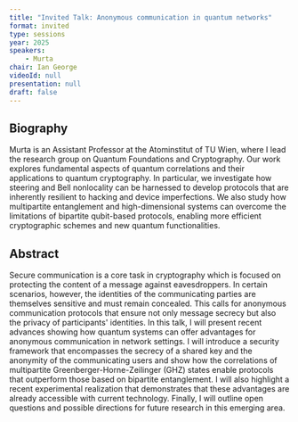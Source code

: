 ```yaml
---
title: "Invited Talk: Anonymous communication in quantum networks"
format: invited
type: sessions
year: 2025
speakers:
    - Murta
chair: Ian George
videoId: null
presentation: null
draft: false
---
```


## Biography

Murta is an Assistant Professor at the Atominstitut of TU Wien, where I lead the research group on Quantum Foundations and Cryptography. Our work explores fundamental aspects of quantum correlations and their applications to quantum cryptography. In particular, we investigate how steering and Bell nonlocality can be harnessed to develop protocols that are inherently resilient to hacking and device imperfections. We also study how multipartite entanglement and high-dimensional systems can overcome the limitations of bipartite qubit-based protocols, enabling more efficient cryptographic schemes and new quantum functionalities.

## Abstract

Secure communication is a core task in cryptography which is focused on protecting the content of a message against eavesdroppers. In certain scenarios, however, the identities of the communicating parties are themselves sensitive and must remain concealed. This calls for anonymous communication protocols that ensure not only message secrecy but also the privacy of participants' identities. In this talk, I will present recent advances showing how quantum systems can offer advantages for anonymous communication in network settings. I will introduce a security framework that encompasses the secrecy of a shared key and the anonymity of the communicating users and show how the correlations of multipartite Greenberger-Horne-Zeilinger (GHZ) states enable protocols that outperform those based on bipartite entanglement. I will also highlight a recent experimental realization that demonstrates that these advantages are already accessible with current technology. Finally, I will outline open questions and possible directions for future research in this emerging area.
